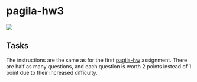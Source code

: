 # pagila-hw3
[![](https://github.com/RuiluGao/pagila-hw3/workflows/tests/badge.svg)](https://github.com/RuiluGao/pagila-hw3/actions?query=workflow%3Atests)


## Tasks

The instructions are the same as for the first [pagila-hw](https://github.com/mikeizbicki/pagila-hw) assignment.
There are half as many questions, and each question is worth 2 points instead of 1 point due to their increased difficulty.
